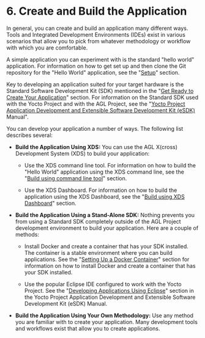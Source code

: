 # 6. Create and Build the Application #

In general, you can create and build an application many different ways.
Tools and Integrated Development Environments (IDEs) exist in various
scenarios that allow you to pick from whatever methodology or workflow
with which you are comfortable.

A simple application you can experiment with is the standard
"hello world" application.
For information on how to get set up and then clone the Git repository
for the "Hello World" application, see the
"[Setup](../../../../../docs/devguides/en/dev/reference/xds/part-1/4-1_build-first-app-setup.html)"
section.

Key to developing an application suited for your target hardware is the
Standard Software Development Kit (SDK) mentioned in the
"[Get Ready to Create Your Application](./app-workflow-prep-app.html)"
section.
For information on the Standard SDK used with the Yocto Project and with
the AGL Project, see the
"[Yocto Project Application Development and Extensible Software Development Kit (eSDK)](https://yoctoproject.org/docs/2.4.4/sdk-manual/sdk-manual.html) Manual".

You can develop your application a number of ways.
The following list describes several:

* **Build the Application Using XDS:**
  You can use the AGL X(cross) Development System (XDS)
  to build your application:

  * Use the XDS command line tool.
    For information on how to build the "Hello World" application using the XDS
    command line, see the
    "[Build using command line tool](../../../../../docs/devguides/en/dev/reference/xds/part-1/4-2_build-first-app-cmd.html)"
    section.

  * Use the XDS Dashboard.
    For information on how to build the application using the XDS Dashboard, see the
    "[Build using XDS Dashboard](../../../../../docs/devguides/en/dev/reference/xds/part-1/4-3_build-first-app-dashboard.html)"
    section.

* **Build the Application Using a Stand-Alone SDK:**
   Nothing prevents you from using a Standard SDK completely outside of the
   AGL Project development environment to build your application.
   Here are a couple of methods:

   * Install Docker and create a container that has your SDK installed.
     The container is a stable environment where you can build applications.
     See the
     "[Setting Up a Docker Container](./docker-container-setup.html)"
     section for information on how to install Docker and create a container
     that has your SDK installed.

   * Use the popular Eclipse IDE configured to work with the Yocto Project.
     See the
     "[Developing Applications Using Eclipse](https://yoctoproject.org/docs/2.4.4/sdk-manual/sdk-manual.html#sdk-eclipse-project)"
     section in the Yocto Project Application Development and Extensible
     Software Development Kit (eSDK) Manual.

* **Build the Application Using Your Own Methodology:**
  Use any method you are familiar with to create your application.
  Many development tools and workflows exist that allow you to
  create applications.

